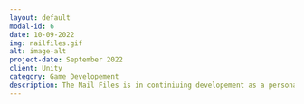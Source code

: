 ```yaml
---
layout: default
modal-id: 6
date: 10-09-2022
img: nailfiles.gif
alt: image-alt
project-date: September 2022
client: Unity
category: Game Developement
description: The Nail Files is in continiuing developement as a personal project. This game is a 2D puzzle platformer made for the Mini Jame Gam 13. All art, sound effects, and scripts were made in 28hrs for this 3 day Game Jam.
---
```

